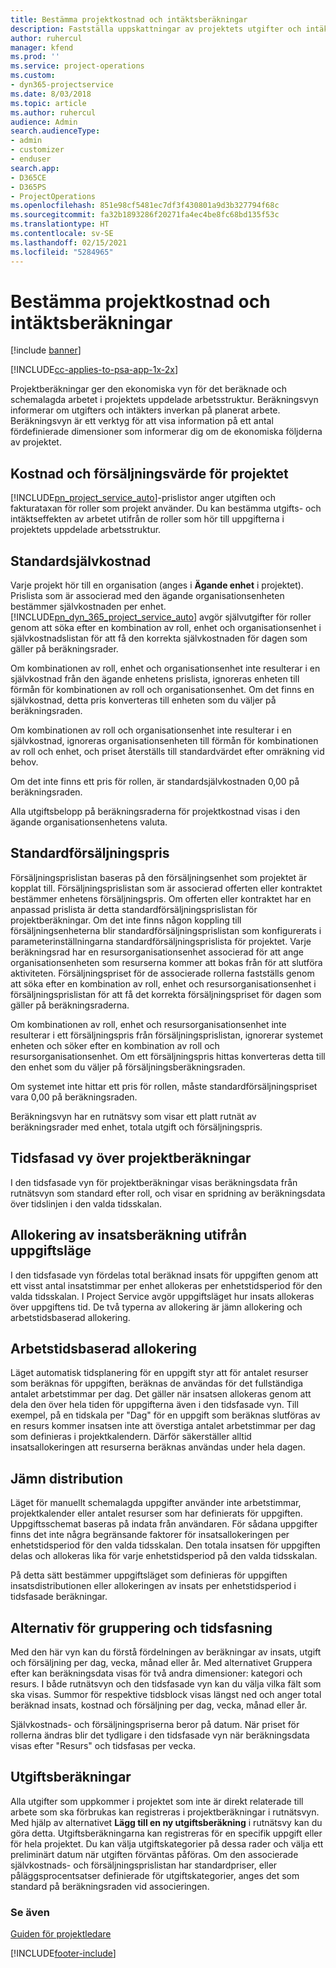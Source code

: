 ```yaml
---
title: Bestämma projektkostnad och intäktsberäkningar
description: Fastställa uppskattningar av projektets utgifter och intäkter i Project Service
author: ruhercul
manager: kfend
ms.prod: ''
ms.service: project-operations
ms.custom:
- dyn365-projectservice
ms.date: 8/03/2018
ms.topic: article
ms.author: ruhercul
audience: Admin
search.audienceType:
- admin
- customizer
- enduser
search.app:
- D365CE
- D365PS
- ProjectOperations
ms.openlocfilehash: 851e98cf5481ec7df3f430801a9d3b327794f68c
ms.sourcegitcommit: fa32b1893286f20271fa4ec4be8fc68bd135f53c
ms.translationtype: HT
ms.contentlocale: sv-SE
ms.lasthandoff: 02/15/2021
ms.locfileid: "5284965"
---
```

# <a name="determine-project-cost-and-revenue-estimates"></a>Bestämma projektkostnad och intäktsberäkningar 

[!include [banner](../includes/psa-now-project-operations.md)]

[!INCLUDE[cc-applies-to-psa-app-1x-2x](../includes/cc-applies-to-psa-app-1x-2x.md)]

Projektberäkningar ger den ekonomiska vyn för det beräknade och schemalagda arbetet i projektets uppdelade arbetsstruktur. Beräkningsvyn informerar om utgifters och intäkters inverkan på planerat arbete. Beräkningsvyn är ett verktyg för att visa information på ett antal fördefinierade dimensioner som informerar dig om de ekonomiska följderna av projektet.  
  
## <a name="cost-and-sales-value-of-the-project"></a>Kostnad och försäljningsvärde för projektet  
[!INCLUDE[pn_project_service_auto](../includes/pn-project-service-auto.md)]-prislistor anger utgiften och fakturataxan för roller som projekt använder. Du kan bestämma utgifts- och intäktseffekten av arbetet utifrån de roller som hör till uppgifterna i projektets uppdelade arbetsstruktur.  
  
## <a name="cost-price-defaulting"></a>Standardsjälvkostnad  
Varje projekt hör till en organisation (anges i **Ägande enhet** i projektet). Prislista som är associerad med den ägande organisationsenheten bestämmer självkostnaden per enhet. [!INCLUDE[pn_dyn_365_project_service_auto](../includes/pn-dyn-365-project-service-auto.md)] avgör självutgifter för roller genom att söka efter en kombination av roll, enhet och organisationsenhet i självkostnadslistan för att få den korrekta självkostnaden för dagen som gäller på beräkningsrader.  
  
Om kombinationen av roll, enhet och organisationsenhet inte resulterar i en självkostnad från den ägande enhetens prislista, ignoreras enheten till förmån för kombinationen av roll och organisationsenhet. Om det finns en självkostnad, detta pris konverteras till enheten som du väljer på beräkningsraden.  
  
Om kombinationen av roll och organisationsenhet inte resulterar i en självkostnad, ignoreras organisationsenheten till förmån för kombinationen av roll och enhet, och priset återställs till standardvärdet efter omräkning vid behov.  
  
 Om det inte finns ett pris för rollen, är standardsjälvkostnaden 0,00 på beräkningsraden.  
  
 Alla utgiftsbelopp på beräkningsraderna för projektkostnad visas i den ägande organisationsenhetens valuta.  
  
## <a name="sales-price-defaulting"></a>Standardförsäljningspris  
Försäljningsprislistan baseras på den försäljningsenhet som projektet är kopplat till. Försäljningsprislistan som är associerad offerten eller kontraktet bestämmer enhetens försäljningspris. Om offerten eller kontraktet har en anpassad prislista är detta standardförsäljningsprislistan för projektberäkningar. Om det inte finns någon koppling till försäljningsenheterna blir standardförsäljningsprislistan som konfigurerats i parameterinställningarna standardförsäljningsprislista för projektet. Varje beräkningsrad har en resursorganisationsenhet associerad för att ange organisationsenheten som resurserna kommer att bokas från för att slutföra aktiviteten. Försäljningspriset för de associerade rollerna fastställs genom att söka efter en kombination av roll, enhet och resursorganisationsenhet i försäljningsprislistan för att få det korrekta försäljningspriset för dagen som gäller på beräkningsraderna.  
  
Om kombinationen av roll, enhet och resursorganisationsenhet inte resulterar i ett försäljningspris från försäljningsprislistan, ignorerar systemet enheten och söker efter en kombination av roll och resursorganisationsenhet. Om ett försäljningspris hittas konverteras detta till den enhet som du väljer på försäljningsberäkningsraden.  
  
Om systemet inte hittar ett pris för rollen, måste standardförsäljningspriset vara 0,00 på beräkningsraden.  
  
Beräkningsvyn har en rutnätsvy som visar ett platt rutnät av beräkningsrader med enhet, totala utgift och försäljningspris.  
  
## <a name="time-phased-view-of-project-estimates"></a>Tidsfasad vy över projektberäkningar  
I den tidsfasade vyn för projektberäkningar visas beräkningsdata från rutnätsvyn som standard efter roll, och visar en spridning av beräkningsdata över tidslinjen i den valda tidsskalan.  
  
## <a name="effort-estimate-allocation-based-on-task-mode"></a>Allokering av insatsberäkning utifrån uppgiftsläge  
I den tidsfasade vyn fördelas total beräknad insats för uppgiften genom att ett visst antal insatstimmar per enhet allokeras per enhetstidsperiod för den valda tidsskalan. I Project Service avgör uppgiftsläget hur insats allokeras över uppgiftens tid. De två typerna av allokering är jämn allokering och arbetstidsbaserad allokering. 
  
## <a name="work-hours-based-allocation"></a>Arbetstidsbaserad allokering  
Läget automatisk tidsplanering för en uppgift styr att för antalet resurser som beräknas för uppgiften, beräknas de användas för det fullständiga antalet arbetstimmar per dag. Det gäller när insatsen allokeras genom att dela den över hela tiden för uppgifterna även i den tidsfasade vyn. Till exempel, på en tidskala per "Dag" för en uppgift som beräknas slutföras av en resurs kommer insatsen inte att överstiga antalet arbetstimmar per dag som definieras i projektkalendern. Därför säkerställer alltid insatsallokeringen att resurserna beräknas användas under hela dagen.  
  
## <a name="even-distribution"></a>Jämn distribution  
Läget för manuellt schemalagda uppgifter använder inte arbetstimmar, projektkalender eller antalet resurser som har definierats för uppgiften. Uppgiftsschemat baseras på indata från användaren. För sådana uppgifter finns det inte några begränsande faktorer för insatsallokeringen per enhetstidsperiod för den valda tidsskalan. Den totala insatsen för uppgiften delas och allokeras lika för varje enhetstidsperiod på den valda tidsskalan.  
  
På detta sätt bestämmer uppgiftsläget som definieras för uppgiften insatsdistributionen eller allokeringen av insats per enhetstidsperiod i tidsfasade beräkningar.  
  
## <a name="grouping-and-time-phasing-options"></a>Alternativ för gruppering och tidsfasning  
Med den här vyn kan du förstå fördelningen av beräkningar av insats, utgift och försäljning per dag, vecka, månad eller år. Med alternativet Gruppera efter kan beräkningsdata visas för två andra dimensioner: kategori och resurs. I både rutnätsvyn och den tidsfasade vyn kan du välja vilka fält som ska visas. Summor för respektive tidsblock visas längst ned och anger total beräknad insats, kostnad och försäljning per dag, vecka, månad eller år.  
  
Självkostnads- och försäljningspriserna beror på datum. När priset för rollerna ändras blir det tydligare i den tidsfasade vyn när beräkningsdata visas efter "Resurs" och tidsfasas per vecka.  
  
## <a name="expense-estimates"></a>Utgiftsberäkningar  
Alla utgifter som uppkommer i projektet som inte är direkt relaterade till arbete som ska förbrukas kan registreras i projektberäkningar i rutnätsvyn. Med hjälp av alternativet **Lägg till en ny utgiftsberäkning** i rutnätsvy kan du göra detta. Utgiftsberäkningarna kan registreras för en specifik uppgift eller för hela projektet. Du kan välja utgiftskategorier på dessa rader och välja ett preliminärt datum när utgiften förväntas påföras. Om den associerade självkostnads- och försäljningsprislistan har standardpriser, eller påläggsprocentsatser definierade för utgiftskategorier, anges det som standard på beräkningsraden vid associeringen.  
  
### <a name="see-also"></a>Se även  
 [Guiden för projektledare](../psa/project-manager-guide.md)


[!INCLUDE[footer-include](../includes/footer-banner.md)]